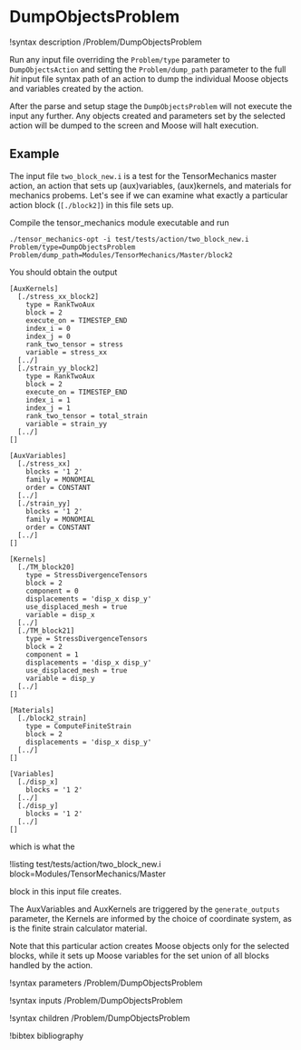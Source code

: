 # DumpObjectsProblem

!syntax description /Problem/DumpObjectsProblem

Run any input file overriding the `Problem/type` parameter to `DumpObjectsAction` and 
setting the `Problem/dump_path` parameter to the full _hit_ input file syntax path of an 
action to dump the individual Moose objects and variables created by the action.

After the parse and setup stage the `DumpObjectsProblem` will not execute the input any
further. Any objects created and parameters set by the selected action will be dumped to 
the screen and Moose will halt execution.

## Example

The input file `two_block_new.i` is a test for the TensorMechanics master action, an action 
that sets up (aux)variables, (aux)kernels, and materials for mechanics probems. Let's
see if we can examine what exactly a particular action block (`[./block2]`) in this file sets 
up.

Compile the tensor_mechanics module executable and run

```
./tensor_mechanics-opt -i test/tests/action/two_block_new.i Problem/type=DumpObjectsProblem Problem/dump_path=Modules/TensorMechanics/Master/block2
```

You should obtain the output

```
[AuxKernels]
  [./stress_xx_block2]
    type = RankTwoAux
    block = 2
    execute_on = TIMESTEP_END
    index_i = 0
    index_j = 0
    rank_two_tensor = stress
    variable = stress_xx
  [../]
  [./strain_yy_block2]
    type = RankTwoAux
    block = 2
    execute_on = TIMESTEP_END
    index_i = 1
    index_j = 1
    rank_two_tensor = total_strain
    variable = strain_yy
  [../]
[]

[AuxVariables]
  [./stress_xx]
    blocks = '1 2'
    family = MONOMIAL
    order = CONSTANT
  [../]
  [./strain_yy]
    blocks = '1 2'
    family = MONOMIAL
    order = CONSTANT
  [../]
[]

[Kernels]
  [./TM_block20]
    type = StressDivergenceTensors
    block = 2
    component = 0
    displacements = 'disp_x disp_y'
    use_displaced_mesh = true
    variable = disp_x
  [../]
  [./TM_block21]
    type = StressDivergenceTensors
    block = 2
    component = 1
    displacements = 'disp_x disp_y'
    use_displaced_mesh = true
    variable = disp_y
  [../]
[]

[Materials]
  [./block2_strain]
    type = ComputeFiniteStrain
    block = 2
    displacements = 'disp_x disp_y'
  [../]
[]

[Variables]
  [./disp_x]
    blocks = '1 2'
  [../]
  [./disp_y]
    blocks = '1 2'
  [../]
[]
```

which is what the

!listing test/tests/action/two_block_new.i block=Modules/TensorMechanics/Master

block in this input file creates.

The AuxVariables and AuxKernels are triggered by the `generate_outputs` parameter, the Kernels
are informed by the choice of coordinate system, as is the finite strain calculator material.

Note that this particular action creates Moose objects only for the selected blocks, while it sets up
Moose variables for the set union of all blocks handled by the action.

!syntax parameters /Problem/DumpObjectsProblem

!syntax inputs /Problem/DumpObjectsProblem

!syntax children /Problem/DumpObjectsProblem

!bibtex bibliography
